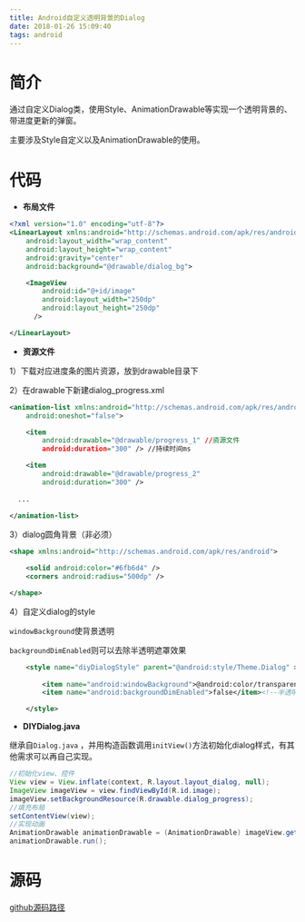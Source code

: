 ```yaml
---
title: Android自定义透明背景的Dialog
date: 2018-01-26 15:09:40
tags: android
---
```


# 简介

通过自定义Dialog类，使用Style、AnimationDrawable等实现一个透明背景的、带进度更新的弹窗。

主要涉及Style自定义以及AnimationDrawable的使用。

# 代码

* **布局文件**

```xml
<?xml version="1.0" encoding="utf-8"?>
<LinearLayout xmlns:android="http://schemas.android.com/apk/res/android"
    android:layout_width="wrap_content"
    android:layout_height="wrap_content"
    android:gravity="center"
    android:background="@drawable/dialog_bg">

    <ImageView
        android:id="@+id/image"
        android:layout_width="250dp"
        android:layout_height="250dp"
      />

</LinearLayout>
```

* **资源文件**

1）下载对应进度条的图片资源，放到drawable目录下

2）在drawable下新建dialog_progress.xml

```xml
<animation-list xmlns:android="http://schemas.android.com/apk/res/android"
    android:oneshot="false">

    <item
        android:drawable="@drawable/progress_1" //资源文件
        android:duration="300" /> //持续时间ms

    <item
        android:drawable="@drawable/progress_2"
        android:duration="300" />
  
  ...
  
</animation-list>
```

3）dialog圆角背景（非必须）

```xml
<shape xmlns:android="http://schemas.android.com/apk/res/android">

    <solid android:color="#6fb6d4" />
    <corners android:radius="500dp" />

</shape>
```

4）自定义dialog的style

`windowBackground`使背景透明

`backgroundDimEnabled`则可以去除半透明遮罩效果

```xml
    <style name="diyDialogStyle" parent="@android:style/Theme.Dialog" >
        
        <item name="android:windowBackground">@android:color/transparent</item><!--背景透明-->
        <item name="android:backgroundDimEnabled">false</item><!--半透明，模糊-->

    </style>
```

* **DIYDialog.java**

继承自`Dialog.java` ，并用构造函数调用`initView()`方法初始化dialog样式，有其他需求可以再自己实现。

```java
//初始化view、控件
View view = View.inflate(context, R.layout.layout_dialog, null);
ImageView imageView = view.findViewById(R.id.image);
imageView.setBackgroundResource(R.drawable.dialog_progress);
//填充布局
setContentView(view);
//实现动画
AnimationDrawable animationDrawable = (AnimationDrawable) imageView.getBackground();
animationDrawable.run();
```

# 源码

[github源码路径](https://github.com/jixiaoyong/AndroidNote/tree/master/code/2018-1-26/DIY_Dialog)